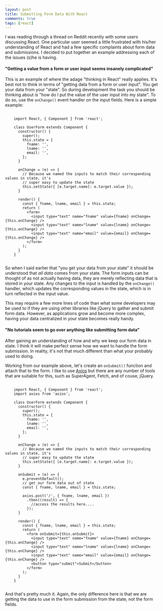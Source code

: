 ```yaml
---
layout: post
title: Submitting Form Data With React
comments: true
tags: [react]
---
```


I was reading through a thread on Reddit recently
with some users discussing React. One particular user seemed a little frustrated with his/her
understanding of React and had a few specific complaints about form data and submissions. I decided
to put together an example addressing each of the issues (s)he is having.

#### "Getting a value from a form or user input seems insanely complicated"

This is an example of where the adage "thinking in React" really applies. It's best not to think
in terms of "getting data from a form or user input". You get your data from your "state". So during
development the task you should be thinking about is "how do I put the value of the user input into
my state". To do so, use the `onChange()` event handler on the input fields. Here
is a simple example:

<pre class="prettyprint">
  <code class="language-javascript">
    import React, { Component } from 'react';

    class UserForm extends Component {
      constructor() {
        super();
        this.state = {
          fname: '',
          lname: '',
          email: '',
        };
      }

      onChange = (e) =&gt; {
        // Because we named the inputs to match their corresponding values in state, it's
        // super easy to update the state
        this.setState({ [e.target.name]: e.target.value });
      }

      render() {
        const { fname, lname, email } = this.state;
        return (
          &lt;form&gt;
            &lt;input type="text" name="fname" value={fname} onChange={this.onChange} /&gt;
            &lt;input type="text" name="lname" value={lname} onChange={this.onChange} /&gt;
            &lt;input type="text" name="email" value={email} onChange={this.onChange} /&gt;
          &lt;/form&gt;
        );
      }
    }
  </code>
</pre>

So when I said earlier that "you get your data from your state" it should be understood that _all data_
comes from your state. The form inputs can be thought of as not actually having data, they are merely
reflecting data that is stored in your state. Any changes to the input is handled by the `onChange()`
handler, which updates the corresponding values in the state, which is in turn reflected in the input value.

This may require a few more lines of code than what some developers may be used to if they are using
other libraries like jQuery to gather and submit form data. However, as applications grow and become more complex, having your data centralized in your state becomes really handy.

#### "No tutorials seem to go over anything like submitting form data"

After gaining an understanding of how and why we keep our form data in state. I think it will
make perfect sense how we want to handle the form submission. In reality, it's not that much different than
what your probably used to doing.

Working from our example above, let's create an `onSubmit()` function and attach that to the form. I like
to use [Axios](https://www.npmjs.com/package/axios) but there are any number of tools that are suitable for this, such as SuperAgent, Fetch, and of couse, jQuery.

<pre class="prettyprint">
  <code class="language-javascript">
    import React, { Component } from 'react';
    import axios from 'axios';

    class UserForm extends Component {
      constructor() {
        super();
        this.state = {
          fname: '',
          lname: '',
          email: '',
        };
      }

      onChange = (e) =&gt; {
        // Because we named the inputs to match their corresponding values in state, it's
        // super easy to update the state
        this.setState({ [e.target.name]: e.target.value });
      }

      onSubmit = (e) =&gt; {
        e.preventDefault();
        // get our form data out of state
        const { fname, lname, email } = this.state;

        axios.post('/', { fname, lname, email })
          .then((result) => {
            //access the results here....
          });
      }

      render() {
        const { fname, lname, email } = this.state;
        return (
          &lt;form onSubmit={this.onSubmit}&gt;
            &lt;input type="text" name="fname" value={fname} onChange={this.onChange} /&gt;
            &lt;input type="text" name="lname" value={lname} onChange={this.onChange} /&gt;
            &lt;input type="text" name="email" value={email} onChange={this.onChange} /&gt;
            &lt;button type="submit"&gt;Submit&lt;/button&gt;
          &lt;/form&gt;
        );
      }
    }
  </code>
</pre>

And that's pretty much it. Again, the only difference here is that we are getting the
data to use in the form submission from the state, not the form fields.


